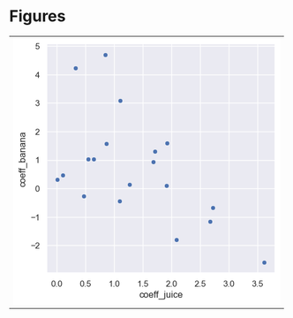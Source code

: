 
# Figures

|                                |
|:-------------------------------|
| ![](./base-two-regressor-.png) |
